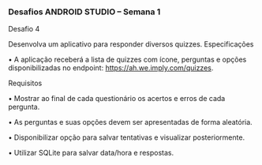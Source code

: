### Desafios ANDROID STUDIO – Semana 1

Desafio 4

Desenvolva um aplicativo para responder diversos quizzes.
Especificações

• A aplicação receberá a lista de quizzes com ícone, perguntas e opções disponibilizadas no endpoint:
https://ah.we.imply.com/quizzes.

Requisitos

• Mostrar ao final de cada questionário os acertos e erros de cada pergunta.

• As perguntas e suas opções devem ser apresentadas de forma aleatória.

• Disponibilizar opção para salvar tentativas e visualizar posteriormente.

• Utilizar SQLite para salvar data/hora e respostas.
